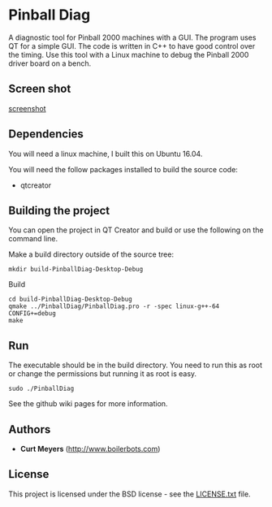 # Pinball Diag

A diagnostic tool for Pinball 2000 machines with a GUI. The program uses QT for
a simple GUI. The code is written in C++ to have good control over the timing.
Use this tool with a Linux machine to debug the Pinball 2000 driver board on a
bench.

## Screen shot

[screenshot](./img/pinballDiag_main.png)

## Dependencies

You will need a linux machine, I built this on Ubuntu 16.04.

You will need the follow packages installed to build the source code:
* qtcreator

## Building the project

You can open the project in QT Creator and build or use the following on the
command line.

Make a build directory outside of the source tree:

```
mkdir build-PinballDiag-Desktop-Debug
```

Build

```
cd build-PinballDiag-Desktop-Debug
qmake ../PinballDiag/PinballDiag.pro -r -spec linux-g++-64 CONFIG+=debug
make
```

## Run

The executable should be in the build directory. You need to run this as root or
change the permissions but running it as root is easy.

```
sudo ./PinballDiag
```

See the github wiki pages for more information.

## Authors

* **Curt Meyers** (http://www.boilerbots.com)

## License

This project is licensed under the BSD license - see the [LICENSE.txt](LICENSE.md) file.

